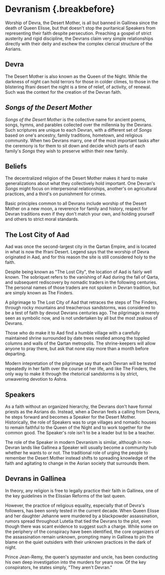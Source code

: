 # Devranism {.breakbefore}

Worship of Devra, the Desert Mother, is all but banned in Gallinea since the death of Queen Elisse, 
but that doesn't stop the puritanical Speakers from representing their faith despite persecution. 
Preaching a gospel of strict austerity and rigid discipline, the Devrans claim very simple 
relationships directly with their deity and eschew the complex clerical structure of the Asrians.

## Devra

The Desert Mother is also known as the Queen of the Night. While the darkness of night can hold terrors for those
in colder climes, to those in the blistering Ifrani desert the night is a time of relief, of 
activity, of renewal. Such was the context for the creation of the Devran faith.

## *Songs of the Desert Mother*

*Songs of the Desert Mother* is the collective name for ancient poems, songs, hymns, and parables collected over
the millennia by the Devrans. Such scriptures are unique to each Devran, with a different set of *Songs*
based on one's ancestry, family traditions, hometown, and religious community. When two Devrans marry, one of the
most important tasks after the ceremony is for them to sit down and decide which parts of each family's 
*Songs* they wish to preserve within their new family.

## Beliefs

The decentralized religion of the Desert Mother makes it hard to make generalizations about what they
collectively hold important. One Devran's *Songs* might focus on interpersonal relationships, another's
on agricultural practices, and a third's on punishment for crimes.

Basic principles common to all Devrans include worship of the Desert Mother on a new moon, a reverence for
family and history, respect for Devran traditions even if they don't match your own, and holding yourself and
others to strict moral standards.

## The Lost City of Aad

Aad was once the second-largest city in the Qartan Empire, and is located in what is now the Ifrani Desert.
Legend says that the worship of Devra originated in Aad, and for this reason the site is still considered
holy to the faith.

Despite being known as "The Lost City", the location of Aad is fairly well known. The sobriquet refers to 
the vanishing of Aad during the fall of Qarta, and subsequent rediscovery by nomadic traders in the following
centuries. The personal names of those traders are not spoken in Devran tradition, but are simply known
as The Finders.

A pilgrimage to The Lost City of Aad that retraces the steps of The Finders, through rocky mountains and treacherous 
sandstorms, was considered to be a test of faith by devout Devrans centuries ago. The pilgrimage is merely
seen as symbolic now, and is not undertaken by all but the most zealous of Devrans. 

Those who do make it to
Aad find a humble village with a carefully maintained shrine surrounded by date trees nestled among the toppled
columns and walls of the Qartan metropolis. The shrine-keepers will allow anyone to pray there, but ask that
none stay more than a month before departing.

Modern intepretation of the pilgrimage say that each Devran will be tested repeatedly in her faith over
the course of her life, and like The Finders, the only way to make it through the rhetorical sandstorms
is by strict, unwavering devotion to Ashra.

## Speakers

As a faith without an organized hierarchy, the Devrans don't have formal priests as the Asrians do.
Instead, when a Devran feels a calling from Devra, he steps forward and becomes a Speaker for the
Desert Mother. Historically, the role of Speakers was to urge villages and nomadic houses to remain
faithful to the Queen of the Night and to work together for the common good. The Speaker's role isn't
to be a leader but to be a teacher.

The role of the Speaker in modern Devranism is similar, although in non-Devran lands like Gallinea
a Speaker will usually become a community hub whether he wants to or not. The traditional role of
urging the people to remember the Desert Mother instead shifts to spreading knowledge of the faith
and agitating to change in the Asrian society that surrounds them.

## Devrans in Gallinea

In theory, any religion is free to legally practice their faith in Gallinea, one of the key guidelines
in the Elissian Reforms of the last queen.

However, the practice of religious equality, especially that of Devra's followers, has been sorely tested
in the current decade. When Queen Elisse and her daughter Jehanne were murdered by a blackpowder assassination, 
rumors spread throughout Lutetia that tied the Devrans to the plot, even though there was scant evidence
to suggest such a charge. While some on the periphery of the conspiracy have been identified, the core
organizers of the assassination remain unknown, prompting many in Gallinea to pin the blame on the
quiet outsiders with their unknown practices in the dark of night.

Prince Jean-Remy, the queen's spymaster and uncle, has been conducting his own deep investigation into the
murders for years now. Of the key conspirators, he states simply, "They aren't Devran."

